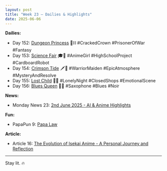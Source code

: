 ```yaml
---
layout: post
title: "Week 23 – Dailies & Highlights"
date: 2025-06-06
---
```


**Dailies:**  
- Day 152: [Dungeon Princess](https://x.com/Trevorion/status/1929081485744566751) 👑⛓️ #CrackedCrown #PrisonerOfWar #Fantasy  
- Day 153: [Science Fair](https://x.com/Trevorion/status/1929583025253146752) 🎓🤖 #AnimeGirl #HighSchoolProject #CardboardRobot  
- Day 154: [Crimson Tide](https://x.com/Trevorion/status/1929904572597735643) 🗡️🌅 #WarriorMaiden #EpicAtmosphere #MysteryAndResolve  
- Day 155: [Lost Child](https://x.com/Trevorion/status/1930174817245724845) 🌃🧸 #LonelyNight #ClosedShops #EmotionalScene  
- Day 156: [Blues Queen](https://x.com/Trevorion/status/1930709267126124773) 🎷💙 #Saxophone #Blues #Noir

**News:**  
- Monday News 23: [2nd June 2025 - AI & Anime Highlights](https://x.com/Trevorion/status/1929495899987710427)

**Fun:**  
- PapaPun 9: [Papa Law](https://x.com/Trevorion/status/1929987229151310273)

**Article:**  
- Article 16: [The Evolution of Isekai Anime - A Personal Journey and Reflection](https://x.com/Trevorion/status/1930870523078000720)

---

Stay lit. 🔥
